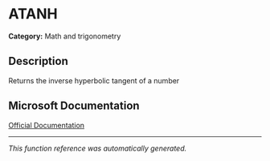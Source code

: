 # ATANH

**Category:** Math and trigonometry

## Description
Returns the inverse hyperbolic tangent of a number

## Microsoft Documentation
[Official Documentation](https://support.microsoft.com//en-us/office/atanh-function-3cd65768-0de7-4f1d-b312-d01c8c930d90)

---
*This function reference was automatically generated.*
